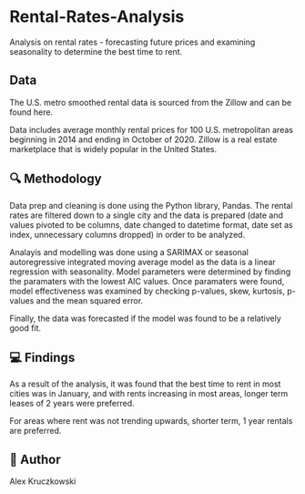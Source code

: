 # Rental-Rates-Analysis
Analysis on rental rates - forecasting future prices and examining seasonality to determine the best time to rent.

## Data
The U.S. metro smoothed rental data is sourced from the Zillow and can be found here.

Data includes average monthly rental prices for 100 U.S. metropolitan areas beginning in 2014 and ending in October of 2020. Zillow is a real estate marketplace that is widely popular in the United States.

## :mag: Methodology
Data prep and cleaning is done using the Python library, Pandas. The rental rates are filtered down to a single city and the data is prepared (date and values pivoted to be columns, date changed to datetime format, date set as index, unnecessary columns dropped) in order to be analyzed.

Analayis and modelling was done using a SARIMAX or seasonal autoregressive integrated moving average model as the data is a linear regression with seasonality. Model parameters were determined by finding the paramaters with the lowest AIC values. Once paramaters were found, model effectiveness was examined by checking p-values, skew, kurtosis, p-values and the mean squared error.

Finally, the data was forecasted if the model was found to be a relatively good fit.

## :computer: Findings
As a result of the analysis, it was found that the best time to rent in most cities was in January, and with rents increasing in most areas, longer term leases of 2 years were preferred.

For areas where rent was not trending upwards, shorter term, 1 year rentals are preferred.

## :wave: Author
Alex Kruczkowski
